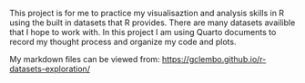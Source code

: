 This project is for me to practice my visualisaztion and analysis skills in R
using the built in datasets that R provides. There are many datasets availible 
that I hope to work with. In this project I am using Quarto documents to record
my thought process and organize my code and plots. 

My markdown files can be viewed from: https://gclembo.github.io/r-datasets-exploration/
